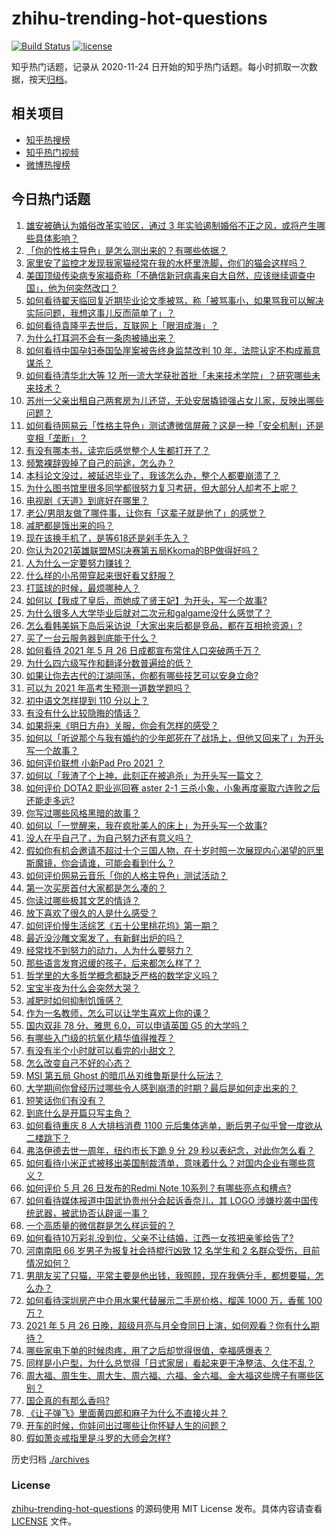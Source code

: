 # zhihu-trending-hot-questions

[![Build Status](https://github.com/justjavac/zhihu-trending-hot-questions/workflows/ci/badge.svg?branch=master)](https://github.com/justjavac/zhihu-trending-hot-questions/actions)
[![license](https://img.shields.io/github/license/justjavac/zhihu-trending-hot-questions)](https://github.com/justjavac/zhihu-trending-hot-questions/blob/master/LICENSE)

知乎热门话题，记录从 2020-11-24 日开始的知乎热门话题。每小时抓取一次数据，按天[归档](./archives)。

## 相关项目

- [知乎热搜榜](https://github.com/justjavac/zhihu-trending-top-search)
- [知乎热门视频](https://github.com/justjavac/zhihu-trending-hot-video)
- [微博热搜榜](https://github.com/justjavac/weibo-trending-hot-search)

## 今日热门话题

<!-- BEGIN -->
<!-- 最后更新时间 Thu May 27 2021 07:11:19 GMT+0800 (China Standard Time) -->

1. [雄安被确认为婚俗改革实验区，通过 3
   年实验遏制婚俗不正之风，或将产生哪些具体影响？](https://www.zhihu.com/question/461486744)
2. [「你的性格主导色」是怎么测出来的？有哪些依据？](https://www.zhihu.com/question/461472606)
3. [家里安了监控才发现我家猫经常在我的水杯里洗脚，你们的猫会这样吗？](https://www.zhihu.com/question/459983017)
4. [美国顶级传染病专家福奇称「不确信新冠病毒来自大自然，应该继续调查中国」，他为何突然改口？](https://www.zhihu.com/question/461117023)
5. [如何看待翟天临回复近期毕业论文季被骂，称「被骂事小，如果骂我可以解决实际问题，我想这事儿反而简单了」？](https://www.zhihu.com/question/461528535)
6. [如何看待袁隆平去世后，互联网上「眼泪成海」？](https://www.zhihu.com/question/461143953)
7. [为什么打耳洞不会有一条肉被捅出来？](https://www.zhihu.com/question/304771389)
8. [如何看待中国孕妇泰国坠崖案被告终身监禁改判 10
   年，法院认定不构成蓄意谋杀？](https://www.zhihu.com/question/461449495)
9. [如何看待清华北大等 12
   所一流大学获批首批「未来技术学院」？研究哪些未来技术？](https://www.zhihu.com/question/461372175)
10. [苏州一父亲出租自己两套房为儿还贷，无处安居撬锁强占女儿家，反映出哪些问题？](https://www.zhihu.com/question/461453686)
11. [如何看待网易云「性格主导色」测试遭微信屏蔽？这是一种「安全机制」还是变相「垄断」？](https://www.zhihu.com/question/461505950)
12. [有没有哪本书，读完后感觉整个人生都打开了？](https://www.zhihu.com/question/419528920)
13. [频繁裸辞毁掉了自己的前途，怎么办？](https://www.zhihu.com/question/459501127)
14. [本科论文没过，被延迟毕业了，我该怎么办，整个人都要崩溃了？](https://www.zhihu.com/question/323526847)
15. [为什么图书馆里很多同学都很努力复习考研，但大部分人却考不上呢？](https://www.zhihu.com/question/430364218)
16. [电视剧《天道》到底好在哪里？](https://www.zhihu.com/question/457421772)
17. [老公/男朋友做了哪件事，让你有「这辈子就是他了」的感觉？](https://www.zhihu.com/question/421025094)
18. [减肥都是饿出来的吗？](https://www.zhihu.com/question/446278658)
19. [现在该换手机了，是等618还是剁手先入？](https://www.zhihu.com/question/458977705)
20. [你认为2021英雄联盟MSI决赛第五局Kkoma的BP做得好吗？](https://www.zhihu.com/question/461304568)
21. [人为什么一定要努力赚钱？](https://www.zhihu.com/question/301579279)
22. [什么样的小吊带穿起来很好看又舒服？](https://www.zhihu.com/question/446715939)
23. [打篮球的时候，最烦哪种人？](https://www.zhihu.com/question/435513081)
24. [如何以【我成了皇后，而她成了贤王妃】为开头，写一个故事?](https://www.zhihu.com/question/449094157)
25. [为什么很多人大学毕业后就对二次元和galgame没什么感觉了？](https://www.zhihu.com/question/460275154)
26. [怎么看韩美娟下岛后采访说「大家出来后都是竞品，都在互相抢资源」?](https://www.zhihu.com/question/461480245)
27. [买了一台云服务器到底能干什么？](https://www.zhihu.com/question/27205559)
28. [如何看待 2021 年 5 月 26
    日成都宣布常住人口突破两千万？](https://www.zhihu.com/question/461466462)
29. [为什么四六级写作和翻译分数普遍给的低？](https://www.zhihu.com/question/40770196)
30. [如果让你去古代的江湖闯荡，你都有哪些技艺可以安身立命?](https://www.zhihu.com/question/461487669)
31. [可以为 2021 年高考生预测一道数学题吗？](https://www.zhihu.com/question/458065536)
32. [初中语文怎样提到 110 分以上？](https://www.zhihu.com/question/311901970)
33. [有没有什么比较隐晦的情话？](https://www.zhihu.com/question/423230600)
34. [如果将来《明日方舟》关服，你会有怎样的感受？](https://www.zhihu.com/question/460506303)
35. [如何以「听说那个与我有婚约的少年郎死在了战场上，但他又回来了」为开头写一个故事？](https://www.zhihu.com/question/459096689)
36. [如何评价联想 小新Pad Pro 2021 ？](https://www.zhihu.com/question/457950568)
37. [如何以「我渣了个上神，此刻正在被追杀」为开头写一篇文？](https://www.zhihu.com/question/454304575)
38. [如何评价 DOTA2 职业巡回赛 aster 2-1
    三杀小象，小象再度豪取六连败之后还能走多远?](https://www.zhihu.com/question/460686728)
39. [你写过哪些风格黑暗的故事？](https://www.zhihu.com/question/38878101)
40. [如何以「一觉醒来，我在疯批美人的床上」为开头写一个故事?](https://www.zhihu.com/question/461370999)
41. [没人在乎自己了，为自己努力还有意义吗？](https://www.zhihu.com/question/459803278)
42. [假如你有机会邀请不超过十个三国人物，在十岁时照一次展现内心渴望的厄里斯魔镜，你会请谁，可能会看到什么？](https://www.zhihu.com/question/461291276)
43. [如何评价网易云音乐「你的人格主导色」测试活动？](https://www.zhihu.com/question/461473926)
44. [第一次买房首付大家都是怎么凑的？](https://www.zhihu.com/question/322284293)
45. [你读过哪些极其文艺的情诗？](https://www.zhihu.com/question/370321379)
46. [放下喜欢了很久的人是什么感受？](https://www.zhihu.com/question/451957104)
47. [如何评价慢生活综艺《五十公里桃花坞》第一期？](https://www.zhihu.com/question/460852490)
48. [最近没沙雕文案发了，有新鲜出炉的吗？](https://www.zhihu.com/question/455777381)
49. [经常找不到努力的动力，人为什么要努力？](https://www.zhihu.com/question/456632067)
50. [那些语言发育迟缓的孩子，后来都怎么样了？](https://www.zhihu.com/question/304955705)
51. [哲学里的大多哲学概念都缺乏严格的数学定义吗？](https://www.zhihu.com/question/455229246)
52. [宝宝半夜为什么会突然大哭？](https://www.zhihu.com/question/457113218)
53. [减肥时如何抑制饥饿感？](https://www.zhihu.com/question/365657997)
54. [作为一名教师，怎么可以让学生喜欢上你的课？](https://www.zhihu.com/question/358526058)
55. [国内双非 78 分、雅思 6.0，可以申请英国 G5 的大学吗？](https://www.zhihu.com/question/457159794)
56. [有哪些入门级的抗氧化精华值得推荐？](https://www.zhihu.com/question/28625340)
57. [有没有半个小时就可以看完的小甜文？](https://www.zhihu.com/question/447942198)
58. [怎么改变自己不好的心态？](https://www.zhihu.com/question/456286875)
59. [MSI 第五局 Ghost 的暗爪丛刃维鲁斯是什么玩法？](https://www.zhihu.com/question/461077434)
60. [大学期间你曾经历过哪些令人感到崩溃的时期？最后是如何走出来的？](https://www.zhihu.com/question/461290099)
61. [短笑话你们有没有？](https://www.zhihu.com/question/461025294)
62. [到底什么是开篇只写主角？](https://www.zhihu.com/question/461527777)
63. [如何看待重庆 8 人大排档消费 1100
    元后集体逃单，断后男子似乎曾一度欲从二楼跳下？](https://www.zhihu.com/question/461295626)
64. [弗洛伊德去世一周年，纽约市长下跪 9 分 29
    秒以表纪念，对此你怎么看？](https://www.zhihu.com/question/461467217)
65. [如何看待小米正式被移出美国制裁清单，意味着什么？对国内企业有哪些意义？](https://www.zhihu.com/question/461450557)
66. [如何评价 5 月 26 日发布的Redmi Note
    10系列？有哪些亮点和槽点?](https://www.zhihu.com/question/460620278)
67. [如何看待媒体报道中国武协贵州分会起诉香奈儿，其 LOGO
    涉嫌抄袭中国传统武器，被武协否认辟谣一事？](https://www.zhihu.com/question/461362478)
68. [一个高质量的微信群是怎么样运营的？](https://www.zhihu.com/question/34875569)
69. [如何看待10万彩礼没到位，父亲不让结婚，江西一女孩把亲爹给告了?](https://www.zhihu.com/question/460760238)
70. [河南南阳 66 岁男子为报复社会持棍行凶致 12 名学生和 2
    名群众受伤，目前情况如何？](https://www.zhihu.com/question/461425589)
71. [男朋友买了只猫，平常主要是他出钱，我照顾，现在我俩分手，都想要猫，怎么办？](https://www.zhihu.com/question/458381801)
72. [如何看待深圳房产中介用水果代替展示二手房价格，榴莲 1000 万，香蕉 100
    万？](https://www.zhihu.com/question/461327995)
73. [2021 年 5 月 26
    日晚，超级月亮与月全食同日上演，如何观看？你有什么期待？](https://www.zhihu.com/question/461221868)
74. [哪些家电下单的时候肉疼，用了之后却觉得很值，幸福感爆表？](https://www.zhihu.com/question/461218824)
75. [同样是小户型，为什么总觉得「日式家居」看起来更干净整洁、久住不乱？](https://www.zhihu.com/question/456011068)
76. [周大福、周生生、周大生、周六福、六福、金六福、金大福这些牌子有哪些区别？](https://www.zhihu.com/question/32209352)
77. [国企真的有那么香吗?](https://www.zhihu.com/question/459743114)
78. [《让子弹飞》里面黄四郎和麻子为什么不直接火并？](https://www.zhihu.com/question/453864740)
79. [开车的时候，你娃问出过哪些让你怀疑人生的问题？](https://www.zhihu.com/question/461363180)
80. [假如萧炎戒指里是斗罗的大师会怎样?](https://www.zhihu.com/question/460984638)

<!-- END -->

历史归档 [./archives](./archives)

### License

[zhihu-trending-hot-questions](https://github.com/justjavac/zhihu-trending-hot-questions)
的源码使用 MIT License 发布。具体内容请查看 [LICENSE](./LICENSE) 文件。
